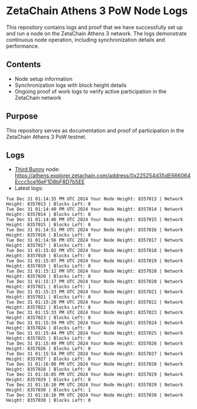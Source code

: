 # ZetaChain Athens 3 PoW Node Logs
This repository contains logs and proof that we have successfully set up and run a node on the ZetaChain Athens 3 network. The logs demonstrate continuous node operation, including synchronization details and performance.

## Contents
- Node setup information
- Synchronization logs with block height details
- Ongoing proof of work logs to verify active participation in the ZetaChain network

## Purpose
This repository serves as documentation and proof of participation in the ZetaChain Athens 3 PoW testnet.

## Logs

- [Third Bunny](https://thirdbunny.xyz/) node: https://athens.explorer.zetachain.com/address/0x225254d35dE666064Eccc5ce16eF1D8bF8D7b5EE
- Latest logs:
```
Tue Dec 31 01:14:35 PM UTC 2024 Your Node Height: 8357013 | Network Height: 8357013 | Blocks Left: 0
Tue Dec 31 01:14:40 PM UTC 2024 Your Node Height: 8357014 | Network Height: 8357014 | Blocks Left: 0
Tue Dec 31 01:14:46 PM UTC 2024 Your Node Height: 8357015 | Network Height: 8357015 | Blocks Left: 0
Tue Dec 31 01:14:51 PM UTC 2024 Your Node Height: 8357016 | Network Height: 8357016 | Blocks Left: 0
Tue Dec 31 01:14:56 PM UTC 2024 Your Node Height: 8357017 | Network Height: 8357017 | Blocks Left: 0
Tue Dec 31 01:15:02 PM UTC 2024 Your Node Height: 8357018 | Network Height: 8357018 | Blocks Left: 0
Tue Dec 31 01:15:07 PM UTC 2024 Your Node Height: 8357019 | Network Height: 8357019 | Blocks Left: 0
Tue Dec 31 01:15:12 PM UTC 2024 Your Node Height: 8357020 | Network Height: 8357020 | Blocks Left: 0
Tue Dec 31 01:15:17 PM UTC 2024 Your Node Height: 8357020 | Network Height: 8357021 | Blocks Left: 1
Tue Dec 31 01:15:23 PM UTC 2024 Your Node Height: 8357021 | Network Height: 8357021 | Blocks Left: 0
Tue Dec 31 01:15:28 PM UTC 2024 Your Node Height: 8357022 | Network Height: 8357022 | Blocks Left: 0
Tue Dec 31 01:15:33 PM UTC 2024 Your Node Height: 8357023 | Network Height: 8357023 | Blocks Left: 0
Tue Dec 31 01:15:39 PM UTC 2024 Your Node Height: 8357024 | Network Height: 8357024 | Blocks Left: 0
Tue Dec 31 01:15:44 PM UTC 2024 Your Node Height: 8357025 | Network Height: 8357025 | Blocks Left: 0
Tue Dec 31 01:15:49 PM UTC 2024 Your Node Height: 8357026 | Network Height: 8357026 | Blocks Left: 0
Tue Dec 31 01:15:54 PM UTC 2024 Your Node Height: 8357027 | Network Height: 8357027 | Blocks Left: 0
Tue Dec 31 01:16:00 PM UTC 2024 Your Node Height: 8357028 | Network Height: 8357028 | Blocks Left: 0
Tue Dec 31 01:16:05 PM UTC 2024 Your Node Height: 8357029 | Network Height: 8357029 | Blocks Left: 0
Tue Dec 31 01:16:10 PM UTC 2024 Your Node Height: 8357029 | Network Height: 8357030 | Blocks Left: 1
Tue Dec 31 01:16:16 PM UTC 2024 Your Node Height: 8357030 | Network Height: 8357030 | Blocks Left: 0
```

